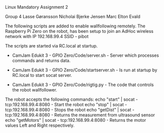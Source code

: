  Linux Mandatory Assignment 2
 
Group 4
 Lasse Gøransson
 Nicholai Bjerke Jensen
 Marc Elton Evald

The following scripts are added to enable wallfollowing remotely.
The Raspberry Pi Zero on the robot, has been setup to join an AdHoc wireless 
network with IP 192.168.99.4
SSID - pibot

The scripts are started via RC.local at startup.

 - CamJam Edukit 3 - GPIO Zero/Code/server.sh       - Server which processes commands and returns data.

 - CamJam Edukit 3 - GPIO Zero/Code/startserver.sh  - Is run at startup by RC.local to start socat server.

 - CamJam Edukit 3 - GPIO Zero/Code/rigtig.py       - The code that controls the robot wallfollower.


The robot accepts the following commands:
echo "start" | socat - tcp:192.168.99.4:8080 - Start the robot
echo "stop" | socat - tcp:192.168.99.4:8080 - Stops the robot
echo "getDist" | socat - tcp:192.168.99.4:8080 - Returns the measurement from ultrasound sensor
echo "getMotors" | socat - tcp:192.168.99.4:8080 - Returns the motor values Left and Right respectively.
